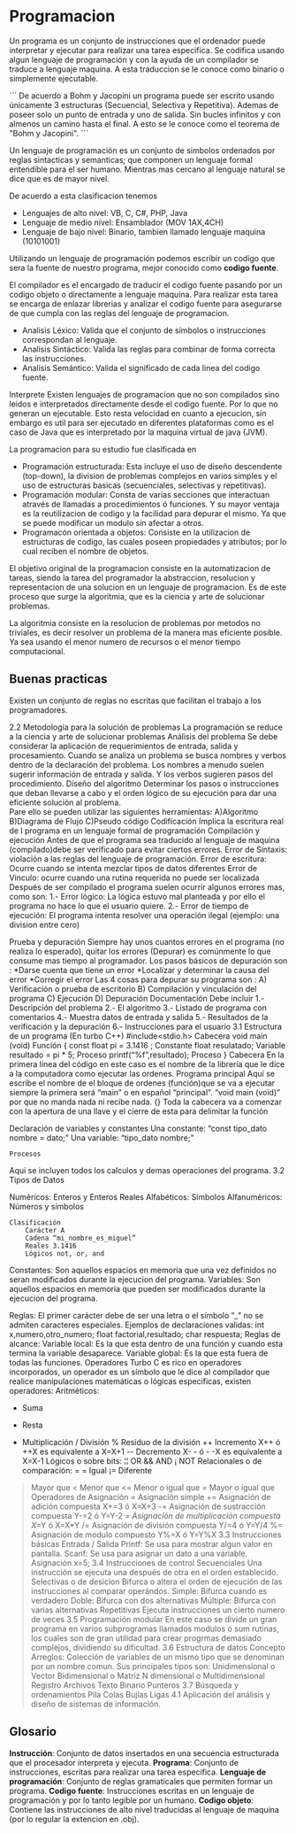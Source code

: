 # Programacion

Un programa es un conjunto de instrucciones que el ordenador puede interpretar y ejecutar para realizar una tarea especifica. Se codifica usando algun lenguaje de programación y con la ayuda de un compilador se traduce a lenguaje maquina. A esta traduccion se le conoce como binario o simplemente ejecutable.

´´´
De acuerdo a Bohm y Jacopini un programa puede ser escrito usando únicamente 3 estructuras (Secuencial, Selectiva y Repetitiva). Ademas de poseer solo un punto de entrada y uno de salida. Sin bucles infinitos y con almenos un camino hasta el final. A esto se le conoce como el teorema de "Bohm y Jacopini".
´´´

Un lenguaje de programación es un conjunto de simbolos ordenados por reglas sintacticas y semanticas; que componen un lenguaje formal entendible para el ser humano. Mientras mas cercano al lenguaje natural se dice que es de mayor nivel. 

De acuerdo a esta clasificacion tenemos
- Lenguajes de alto nivel: VB, C, C#, PHP, Java
- Lenguaje de medio nivel: Ensamblador (MOV 1AX,4CH)
- Lenguaje de bajo nivel: Binario, tambien llamado lenguaje maquina (10101001)


Utilizando un lenguaje de programación podemos escribir un codigo que sera la fuente de nuestro programa, mejor conocido como **codigo fuente**.

El compilador es el encargado de traducir el codigo fuente pasando por un codigo objeto o directamente a lenguaje maquina. Para realizar esta tarea se encarga de enlazar librerias y analizar el codigo fuente para asegurarse de que cumpla con las reglas del lenguaje de programacion.
- Analisis Léxico: Valida que el conjunto de símbolos o instrucciones correspondan al lenguaje.
- Analisis Sintáctico: Valida las reglas para combinar de forma correcta las instrucciones.
- Analisis Semántico: Valida el significado de cada linea del codigo fuente.

Interprete
Existen lenguajes de programacion que no son compilados sino leidos e interpretados directamente desde el codigo fuente. Por lo que no generan un ejecutable. Esto resta velocidad en cuanto a ejecucion, sin embargo es util para ser ejecutado en diferentes plataformas como es el caso de Java que es interpretado por la maquina virtual de java (JVM).

La programacion para su estudio fue clasificada en 
- Programación estructurada: Esta incluye el uso de diseño descendente (top-down), la division de problemas complejos en varios simples y el uso de estructuras basicas (secuenciales, selectivas y repetitivas).
- Programación modular: Consta de varias secciones que interactuan através de llamadas a procedimientos ó funciones. Y su mayor ventaja es la reutilizacion de codigo y la facilidad para depurar el mismo. Ya que se puede modificar un modulo sin afectar a otros.
- Programacón orientada a objetos: Consiste en la utilizacion de estructuras de codigo, las cuales poseen propiedades y atributos; por lo cual reciben el nombre de objetos.

El objetivo original de la programacion consiste en la automatizacion de tareas, siendo la tarea del programador la abstraccion, resolucion y representacion de una solucion en un lenguaje de programacion. Es de este proceso que surge la algoritmia, que es la ciencia y arte de solucionar problemas.

La algoritmia consiste en la resolucion de problemas por metodos no triviales, es decir resolver un problema de la manera mas eficiente posible. Ya sea usando el menor numero de recursos o el menor tiempo computacional.

## Buenas practicas

Existen un conjunto de reglas no escritas que facilitan el trabajo a los programadores.



2.2 Metodología para la solución de problemas
	La programación se reduce a la ciencia y arte de solucionar problemas
	Análisis del problema
Se debe considerar la aplicación de requerimientos de entrada, salida y procesamiento.
Cuando se analiza un problema se busca nombres y verbos dentro de la declaración del problema.
Los nombres a menudo suelen sugerir información de entrada y salida.
Y los verbos sugieren pasos del procedimiento.
	Diseño del algoritmo
Determinar los pasos o instrucciones que deban llevarse a cabo y el orden lógico de su ejecución para dar una eficiente solución al problema.	
Pare ello se pueden utilizar las siguientes herramientas:
A)Algoritmo
B)Diagrama de Flujo
C)Pseudo código
Codificación
	Implica la escritura real de l programa en un lenguaje formal de programación
	Compilación y ejecución
Antes de que el programa sea traducido al lenguaje de maquina (compilado)debe ser verificado para evitar ciertos errores.
Error de Sintaxis: violación a las reglas del lenguaje de programación.
Error de escritura: Ocurre cuando se intenta mezclar tipos de datos diferentes
Error de Vinculo: ocurre cuando una rutina requerida no puede ser localizada
Después de ser compilado el programa suelen ocurrir algunos errores mas, como son:
1.- Error lógico: La lógica estuvo mal planteada y por ello el programa no hace lo que el usuario quiere.
2.- Error de tiempo de ejecución: El programa intenta resolver una operación ilegal 
(ejemplo: una division entre cero)
	


Prueba y depuración
Siempre hay unos cuantos errores en el programa (no realiza lo esperado), quitar los errores (Depurar) es comúnmente lo que consume mas tiempo al programador.
Los pasos básicos de depuración son :
*Darse cuenta que tiene un error
*Localizar y determinar la causa del error
*Corregir el error
Las 4 cosas para depurar su programa son :
A) Verificación o prueba de escritorio
B) Compilación y vinculación del programa
C) Ejecución
D) Depuración 
	Documentación
	Debe incluir
	1.- Descripción del problema
		2.- El algoritmo 
	3.- Listado de programa con comentarios
		4.- Muestra datos de entrada y salida
	5.- Resultados de la verificación y la depuración
	6.- Instrucciones para el usuario
3.1 Estructura de un programa (En turbo C++)
	#include<stdio.h>    Cabecera 
void main (void) Función
{
const float pi = 3.1416 ; Constante
float resulatado; Variable
resultado = pi * 5; Proceso
printf(“%f”,resultado); Proceso
}
Cabecera
En la primera línea del código en este caso es el nombre de la librería que le dice a la computadora como ejecutar las ordenes.
Programa principal
Aquí se escribe el nombre de el bloque de ordenes (función)que se va a ejecutar siempre la primera será “main” o en español “principal”.
“void main (void)” por que no manda nada ni recibe nada.
{}
Toda la cabecera va a comenzar con la apertura de una llave y el cierre de esta para delimitar la función
	

Declaración de variables y constantes
Una constante: “const tipo_dato nombre =  dato;”
Una variable: “tipo_dato nombre;”


	Procesos
Aqui se incluyen todos los calculos y demas operaciones del programa.
3.2 Tipos de Datos

Numéricos: Enteros y Enteros Reales
	Alfabéticos: Símbolos
	Alfanuméricos: Números y símbolos	

	Clasificación
		Carácter A
		Cadena “mi_nombre_es_miguel”
		Reales 3.1416
		Lógicos not, or, and
Constantes: Son aquellos espacios en memoria que una vez definidos no seran modificados durante la ejecucion del programa.
Variables: Son aquellos espacios en memoria que pueden ser modificados durante la ejecucion del programa.

Reglas: El primer carácter debe de ser una letra o el símbolo ”_” no se admiten caracteres especiales.
		Ejemplos de declaraciones validas:
			int x,numero,otro_numero;
		float factorial,resultado;
			char respuesta;
		Reglas de alcance:
Variable local: Es la que esta dentro de una función y cuando esta termina la variable desaparece.
Variable global: Es la que esta fuera de todas las funciones.
	Operadores 
Turbo C es rico en operadores incorporados, un operador es un símbolo que le dice al compilador que realice manipulaciones matemáticas o lógicas especificas, existen operadores:
Aritméticos:
+ Suma
- Resta
* Multiplicación
/ División 
% Residuo de la división
++ Incremento X++ ó ++X es equivalente a X=X+1
-- Decremento X- - ó - -X es equivalente a X=X-1
Lógicos o sobre bits:
	¦¦ OR
	&& AND
	¡ NOT
Relacionales o de comparación:
= = Igual
¡= Diferente
> Mayor que 
< Menor que
<= Menor o igual que
>= Mayor o igual que
		Operadores de Asignación 
		= Asignación simple
		+= Asignación de adición compuesta X+=3 ó X=X+3
		-= Asignación de sustracción compuesta Y-=2 ó Y=Y-2
	*= Asignación de multiplicación compuesta X*=Y ó X=X*Y
	/= Asignación de división compuesta Y/=4 ó Y=Y/4
	%= Asignación de modulo compuesto Y%=X ó Y=Y%X
3.3 Instrucciones básicas 
	Entrada / Salida 
	Printf: Se usa para mostrar algun valor en pantalla.
	Scanf: Se usa para asignar un dato a una variable.
	Asignación x=5;
3.4 Instrucciones de control
	Secuenciales
Una instrucción se ejecuta una después de otra en el orden establecido.
	Selectivas o de desicion 
Bifurca o altera el orden de ejecución de las instrucciones al comparar operándos.
		Simple: Bifurca cuando es verdadero
		Doble: Bifurca con dos alternativas
		Múltiple: Bifurca con varias alternativas
	Repetitivas
	Ejecuta instrucciones un cierto numero de veces
3.5 Programación modular
En este caso se divide un gran programa en varios subprogramas llamados modulos ó sum rutinas, los cuales son de gran utilidad para crear progrmas demasiado complejos, dividiendo su dificultad.
3.6 Estructura de datos
	Concepto
Arreglos: Colección de variables de un mismo tipo que se denominan por un nombre comun.
Sus principales tipos son:     Unidimensional o Vector
Bidimensional o Matriz
N dimensional o Multidimensional
	Registro
	Archivos
		Texto
		Binario
	Punteros
3.7 Búsqueda y ordenamientos
	Pila
	Colas
	Bujías
	Ligas
4.1 Aplicación del análisis y diseño de sistemas de información.

 

## Glosario

**Instrucción**: Conjunto de datos insertados en una secuencia estructurada que el procesador interpreta y ejecuta.
**Programa**: Conjunto de instrucciones, escritas para realizar una tarea especifica.
**Lenguaje de programación**: Conjunto de reglas gramaticales que permiten formar un programa.
**Codigo fuente**: Instrucciones escritas en un lenguaje de programación y por lo tanto legible por un humano.
**Codigo objeto**: Contiene las instrucciones de alto nivel traducidas al lenguaje de maquina (por lo regular la extencion en .obj).



